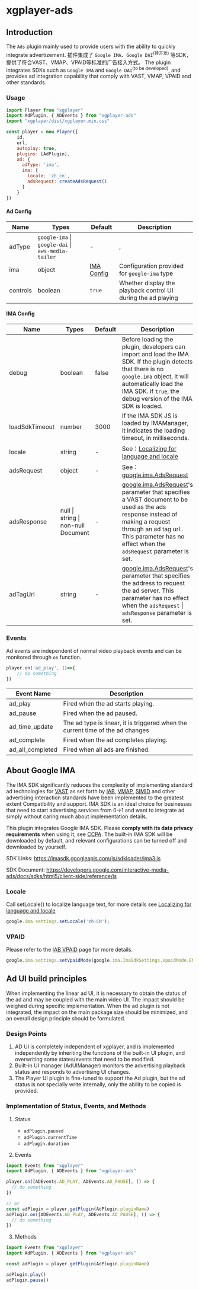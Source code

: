 # xgplayer-ads

## Introduction

The `Ads` plugin mainly used to provide users with the ability to quickly integrate advertizement. 插件集成了 `Google IMA`、`Google DAI`<sup>(待开发)</sup> 等SDK，提供了符合VAST、VMAP、VPAID等标准的广告接入方式。
The plugin integrates SDKs such as `Google IMA` and `Google DAI`<sup>(to be developed)</sup>, and provides ad integration capability that comply with VAST, VMAP, VPAID and other standards.

### Usage

```javascript
import Player from "xgplayer"
import AdPlugin, { ADEvents } from "xgplayer-ads"
import "xgplayer/dist/xgplayer.min.css"

const player = new Player({
    id,
    url,
    autoplay: true,
    plugins: [AdPlugin],
    ad: {
      adType: 'ima',
      ima: {
        locale: 'zh_cn',
        adsRequest: createAdsRequest()
      }
    }
})
```

#### Ad Config

| Name | Types | Default | Description |
| ------ | -------- | ----- | ----- |
| adType | `google-ima` \| `google-dai` \| `aws-media-tailer` | - | , |
| ima | object | [IMA Config](#ima_configure) | Configuration provided for `google-ima` type |
| controls | boolean | `true` | Whether display the playback control UI during the ad playing |


<a name="ima_configure"></a>
#### IMA Config
| Name | Types | Default | Description |
| ------ | -------- | ----- | ----- |
| debug | boolean | false | Before loading the plugin, developers can import and load the IMA SDK. If the plugin detects that there is no `google.ima` object, it will automatically load the IMA SDK. if `true`, the debug version of the IMA SDK is loaded. |
| loadSdkTimeout | number | 3000 | If the IMA SDK JS is loaded by IMAManager, it indicates the loading timeout, in milliseconds. |
| locale | string | - | See：[Localizing for language and locale](https://developers.google.com/interactive-media-ads/docs/sdks/html5/client-side/localization) |
| adsRequest | object | - | See：[google.ima.AdsRequest](https://developers.google.com/interactive-media-ads/docs/sdks/html5/client-side/reference/js/google.ima.AdsRequest) |
| adsResponse | null \| string \| non-null Document | - | [google.ima.AdsRequest](https://developers.google.com/interactive-media-ads/docs/sdks/html5/client-side/reference/js/google.ima.AdsRequest#adsResponse)'s parameter that specifies a VAST document to be used as the ads response instead of making a request through an ad tag url.. This parameter has no effect when the `adsRequest` parameter is set. |
| adTagUrl | string | - | [google.ima.AdsRequest](https://developers.google.com/interactive-media-ads/docs/sdks/html5/client-side/reference/js/google.ima.AdsRequest)'s parameter that specifies the address to request the ad server. This parameter has no effect when the `adsRequest` \| `adsResponse` parameter is set. |


### Events

Ad events are independent of normal video playback events and can be monitored through `on` function.

```javascript
player.on('ad_play', ()=>{
    // do something
})
```

| Event Name | Description |
| ------ | ----- |
| ad_play | Fired when the ad starts playing. |
| ad_pause | Fired when the ad paused. |
| ad_time_update |  The ad type is linear, it is triggered when the current time of the ad changes |
| ad_complete | Fired when the ad completes playing. |
| ad_all_completed | Fired when all ads are finished. |

## About Google IMA

The IMA SDK significantly reduces the complexity of implementing standard ad technologies for [VAST](https://www.iab.com/guidelines/vast) as set forth by [IAB](https://www.iab.com/guidelines/), [VMAP](https://www.iab.com/guidelines/vmap/), [SIMID](https://www.iab.com/guidelines/simid/) and other advertising interaction standards have been implemented to the greatest extent Compatibility and support. IMA SDK is an ideal choice for businesses that need to start advertising services from 0->1 and want to integrate ad simply without caring much about implementation details.

This plugin integrates Google IMA SDK. Please <b>comply with its data privacy requirements</b> when using it, see [CCPA](https://developers.google.com/interactive-media-ads/docs/sdks/html5/client-side/ccpa). The built-in IMA SDK will be downloaded by default, and relevant configurations can be turned off and downloaded by yourself.

SDK Links:  https://imasdk.googleapis.com/js/sdkloader/ima3.js

SDK Document: https://developers.google.com/interactive-media-ads/docs/sdks/html5/client-side/reference/js


### Locale

Call setLocale() to localize language text, for more details see [Localizing for language and locale](https://developers.google.com/interactive-media-ads/docs/sdks/html5/client-side/localization)

```javascript
google.ima.settings.setLocale('zh-CN');
```

### VPAID

Please refer to the [IAB VPAID](https://iabtechlab.com/standards/video-player-ad-interface-definition-vpaid/) page for more details.

```javascript
google.ima.settings.setVpaidMode(google.ima.ImaSdkSettings.VpaidMode.ENABLED);
```


## Ad UI build principles

When implementing the linear ad UI, it is necessary to obtain the status of the ad and may be coupled with the main video UI. The impact should be weighed during specific implementation. When the ad plugin is not integrated, the impact on the main package size should be minimized, and an overall design principle should be formulated.

### Design Points
1. AD UI is completely independent of xgplayer, and is implemented independently by inheriting the functions of the built-in UI plugin, and overwriting some states/events that need to be modified.
2. Built-in UI manager (AdUIManager) monitors the advertising playback status and responds to advertising UI changes.
3. The Player UI plugin is fine-tuned to support the Ad plugin, but the ad status is not specially write internally, only the ability to be copied is provided.


### Implementation of Status, Events, and Methods

1. Status

    - `adPlugin.paused`
    - `adPlugin.currentTime`
    - `adPlugin.duration`

2. Events

```JavaScript
import Events from "xgplayer"
import AdPlugin, { ADEvents } from "xgplayer-ads"

player.on([ADEvents.AD_PLAY, ADEvents.AD_PAUSE], () => {
  // do something
})

// or
const adPlugin = player.getPlugin(AdPlugin.pluginName)
adPlugin.on([ADEvents.AD_PLAY, ADEvents.AD_PAUSE], () => {
  // do something
})
```

3. Methods

```JavaScript
import Events from "xgplayer"
import AdPlugin, { ADEvents } from "xgplayer-ads"

const adPlugin = player.getPlugin(AdPlugin.pluginName)

adPlugin.play()
adPlugin.pause()
```
